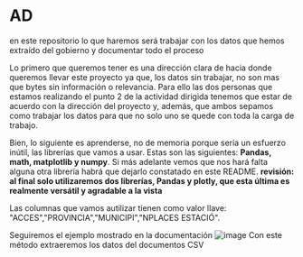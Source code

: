 # AD
en este repositorio lo que haremos será trabajar con los datos que hemos extraído del gobierno y documentar todo el proceso

Lo primero que queremos tener es una dirección clara de hacia donde queremos llevar este proyecto ya que, los datos sin trabajar, no son mas que bytes sin información o relevancia. Para ello las dos personas que estamos realizando el punto 2 de la actividad dirigida tenemos que estar de acuerdo con la dirección del proyecto y, además, que ambos sepamos como trabajar los datos para que no solo uno se quede con toda la carga de trabajo.

Bien, lo siguiente es aprenderse, no de memoria porque sería un esfuerzo inútil, las librerías que vamos a usar. Estas son las siguientes: **Pandas, math, matplotlib y numpy**. Si más adelante vemos que nos hará falta alguna otra librería habrá que dejarlo constatado en este README.
**revisión: al final solo utilizaremos dos librerías, Pandas y plotly, que esta última es realmente versátil y agradable a la vista**


Las columnas que vamos autilizar tienen como valor llave: "ACCES","PROVINCIA","MUNICIPI","NPLACES ESTACIÓ".

Seguiremos el ejemplo mostrado en la documentación
![image](https://user-images.githubusercontent.com/103512348/165547812-e24d5bb3-ccfe-49ad-91a1-a5d932d9819d.png)
Con este método extraeremos los datos del documentos CSV



